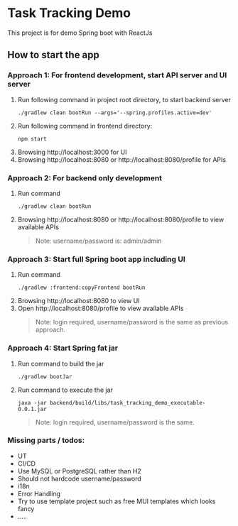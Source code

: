 # Task Tracking Demo

This project is for demo Spring boot with ReactJs

## How to start the app

### Approach 1: For frontend development, start API server and UI server

1. Run following command in project root directory, to start backend server
    ```
    ./gradlew clean bootRun --args='--spring.profiles.active=dev'
    ```
2. Run following command in frontend directory:
    ```
    npm start
    ```
3. Browsing http://localhost:3000 for UI
4. Browsing http://localhost:8080 or http://localhost:8080/profile for APIs

### Approach 2: For backend only development

1. Run command
    ```
    ./gradlew clean bootRun
    ```
2. Browsing http://localhost:8080 or http://localhost:8080/profile to view available APIs

   > Note: username/password is: admin/admin

### Approach 3: Start full Spring boot app including UI

1. Run command
    ```
    ./gradlew :frontend:copyFrontend bootRun
    ```
2. Browsing http://localhost:8080 to view UI
3. Open http://localhost:8080/profile to view available APIs
   > Note: login required, username/password is the same as previous approach.

### Approach 4: Start Spring fat jar

1. Run command to build the jar
    ```
    ./gradlew bootJar
    ```
2. Run command to execute the jar
   ```
   java -jar backend/build/libs/task_tracking_demo_executable-0.0.1.jar
   ```
   > Note: login required, username/password is the same.

### Missing parts / todos:

- UT
- CI/CD
- Use MySQL or PostgreSQL rather than H2
- Should not hardcode username/password
- i18n
- Error Handling
- Try to use template project such as free MUI templates which looks fancy
- .....
